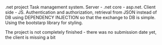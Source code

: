 .net project Task management system. Server - .net core - asp.net. Client side - JS. Authentication and authorization, retrieval from JSON instead of DB using DEPENDENCY INJECTION so that the exchange to DB is simple. Using the bootstarp library for styling.

The project is not completely finished - there was no submission date yet, the client is missing a bit
 
 
